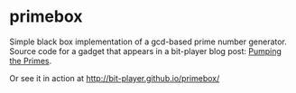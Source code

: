 # primebox
Simple black box implementation of a gcd-based prime number generator. Source code for a gadget that appears in a bit-player blog post: [Pumping the Primes](http://bit-player.org/2015/pumping-the-primes).

Or see it in action at http://bit-player.github.io/primebox/
